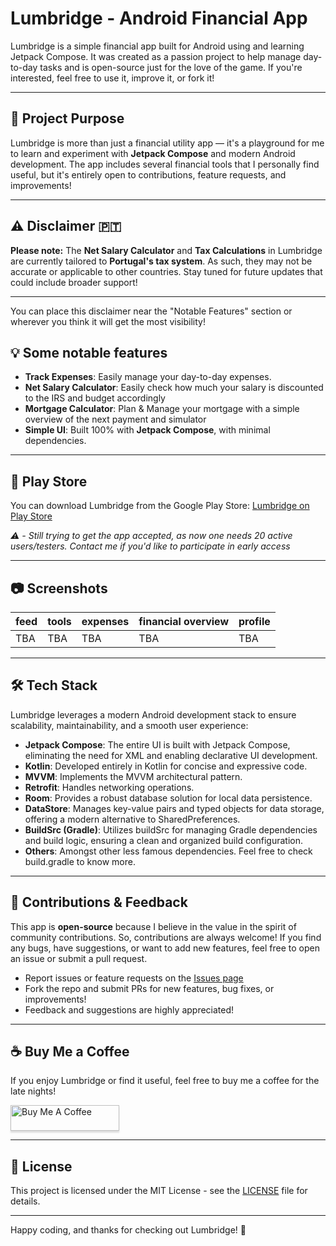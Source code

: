 # Lumbridge - Android Financial App

Lumbridge is a simple financial app built for Android using and learning Jetpack Compose. It was created as a passion project to help manage day-to-day tasks and is open-source just for the love of the game. If you're interested, feel free to use it, improve it, or fork it!

---

## 🎯 Project Purpose

Lumbridge is more than just a financial utility app — it's a playground for me to learn and experiment with **Jetpack Compose** and modern Android development. The app includes several financial tools that I personally find useful, but it's entirely open to contributions, feature requests, and improvements!

---

## ⚠️ Disclaimer 🇵🇹

**Please note:** The **Net Salary Calculator** and **Tax Calculations** in Lumbridge are currently tailored to **Portugal's tax system**. As such, they may not be accurate or applicable to other countries. Stay tuned for future updates that could include broader support!

---

You can place this disclaimer near the "Notable Features" section or wherever you think it will get the most visibility!
## 💡 Some notable features

- **Track Expenses**: Easily manage your day-to-day expenses.
- **Net Salary Calculator**: Easily check how much your salary is discounted to the IRS and budget accordingly
- **Mortgage Calculator**: Plan & Manage your mortgage with a simple overview of the next payment and simulator
- **Simple UI**: Built 100% with **Jetpack Compose**, with minimal dependencies.

---

## 📱 Play Store

You can download Lumbridge from the Google Play Store: [Lumbridge on Play Store](https://play.google.com/store/apps/details?id=com.eyther.lumbridge)  

_⚠️ - Still trying to get the app accepted, as now one needs 20 active users/testers. Contact me if you'd like to participate in early access_

---

## 📷 Screenshots

| feed | tools | expenses | financial overview | profile |
| ---- | ----- | -------- | ------------------ | ------- |
| TBA | TBA | TBA | TBA | TBA |

---

## 🛠️ Tech Stack

Lumbridge leverages a modern Android development stack to ensure scalability, maintainability, and a smooth user experience:

- **Jetpack Compose**: The entire UI is built with Jetpack Compose, eliminating the need for XML and enabling declarative UI development.
- **Kotlin**: Developed entirely in Kotlin for concise and expressive code.
- **MVVM**: Implements the MVVM architectural pattern.
- **Retrofit**: Handles networking operations.
- **Room**: Provides a robust database solution for local data persistence.
- **DataStore**: Manages key-value pairs and typed objects for data storage, offering a modern alternative to SharedPreferences.
- **BuildSrc (Gradle)**: Utilizes buildSrc for managing Gradle dependencies and build logic, ensuring a clean and organized build configuration.
- **Others**: Amongst other less famous dependencies. Feel free to check build.gradle to know more.

---

## 🙌 Contributions & Feedback

This app is **open-source** because I believe in the value in the spirit of community contributions. So, contributions are always welcome! If you find any bugs, have suggestions, or want to add new features, feel free to open an issue or submit a pull request.

- Report issues or feature requests on the [Issues page](https://github.com/ruialmeida51/lumbridge/issues)
- Fork the repo and submit PRs for new features, bug fixes, or improvements!
- Feedback and suggestions are highly appreciated!

---

## ☕ Buy Me a Coffee

If you enjoy Lumbridge or find it useful, feel free to buy me a coffee for the late nights!

<a href="https://www.buymeacoffee.com/ruialmeida51" target="_blank"><img src="https://www.buymeacoffee.com/assets/img/custom_images/orange_img.png" alt="Buy Me A Coffee" style="height: 41px !important;width: 174px !important;box-shadow: 0px 3px 2px 0px rgba(190, 190, 190, 0.5) !important;-webkit-box-shadow: 0px 3px 2px 0px rgba(190, 190, 190, 0.5) !important;" ></a>

---

## 📝 License

This project is licensed under the MIT License - see the [LICENSE](https://github.com/ruialmeida51/lumbridge-android/blob/master/LICENSE) file for details.

---

Happy coding, and thanks for checking out Lumbridge! 🎉

